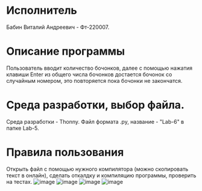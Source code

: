 # Исполнитель
Бабин Виталий Андреевич - Фт-220007.

# Описание программы
Пользователь вводит количество бочонков, далее с помощью нажатия клавиши Enter из общего числа бочонков достается бочонок со случайным номером, это повторяется пока бочонки не закончатся.

# Среда разработки, выбор файла.
Среда разработки - Thonny.
Файл формата .py, название - "Lab-6" в папке Lab-5.

# Правила пользования
Открыть файл с помощью нужного компилятора (можно скопировать текст в онлайн), сделать откалдку и компиляцию программы, проверить на тестах.
![image](https://github.com/Vitalyushik/Lab-9/assets/146360520/9a718de2-7828-4484-aac2-228ccfce0d39)
![image](https://github.com/Vitalyushik/Lab-9/assets/146360520/8af0bae6-787f-4529-a5b2-e8d964d03a2a)
![image](https://github.com/Vitalyushik/Lab-9/assets/146360520/8832a9c0-bfe9-4124-8afc-4a542788dab2)
![image](https://github.com/Vitalyushik/Lab-9/assets/146360520/19372adc-cdce-4d4d-af3b-000b3fa94ab6)
